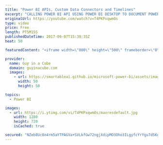 ```yaml
---
title: "Power BI APIs, Custom Data Connectors and Timelines"
excerpt: "CALLING POWER BI API USING POWER BI DESKTOP TO DOCUMENT POWER BI SERVICE (@pkamasani) http://prathy.com/2017/09/calling-power-bi-api-using-power-bi-desktop-to-document-power-bi-service/  Power BI Custom Data Connector For Language Detection, Key Phrase Extraction And Sentiment Analysis (@technitrain)"
originalUrl: https://youtube.com/watch?v=T4PKPxqwmOs
type: video
price: Free
length: PT5M15S
publishedDateTime: 2017-09-07T15:30:35Z
heat: 50

featuredContent: "<iframe width=\"800\" height=\"500\" frameborder=\"0\" src=\"https://www.youtube.com/embed/T4PKPxqwmOs\" allow=\"accelerometer; autoplay; encrypted-media; gyroscope; picture-in-picture\" allowfullscreen></iframe>"

provider:
  name: Guy in a Cube
  domain: guyinacube.com
  images:
    - url: https://smartableai.github.io/microsoft-power-bi/assets/images/organizations/guyinacube.com-50x50.jpg
      width: 50
      height: 50

topics:
  - Power BI

images:
  - url: https://i.ytimg.com/vi/T4PKPxqwmOs/maxresdefault.jpg
    width: 1280
    height: 720
    isCached: true

secured: "NZeb8Uc8n4rm5aYTPAGVa+SVLkfGw72ngjXdipMO3Oho3ILgyfcYrYgu7d5KgTuY0XB928tfnKHf+a+7l+cMbcRasT7mYWmSydB3GUgZNt2POJ/kNGOMUVC8zHTSuk//bNija7Hd/Vf+G6ydh3Xtjf1PbhHVreIUtNl2aNWeltejaaZVJCtWLO/8u0nQSNsR49GK+THLXvBo5smiYdh1YaZxYj1ajKOoDJ79EHxDdpx1C95t8FcY5PifVuoMPvffqONB2PiriRCXZTwQ07IXWP34lTxF9A4UEK1/0KEbK9atKuLlB5qa8qWY3hDB2forFDMXAH/+XwYxHg5CjJhFT/NlIUylhAmc/DGuIAVW9ScRMSWmnkCPQDmhETCS1slRH7z8YG3WVJtfH+8PnKdP/63lSzaeqtYlgETUr6LNdX4=;bmmbUB8d6HTBTOYAceHThA=="
---
```



